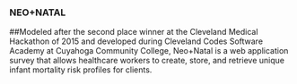 ### NEO+NATAL
##Modeled after the second place winner at the Cleveland Medical Hackathon of 2015 and developed during Cleveland Codes Software Academy at Cuyahoga Community College, Neo+Natal is a web application survey that allows healthcare workers to create, store, and retrieve unique infant mortality risk profiles for clients. 
